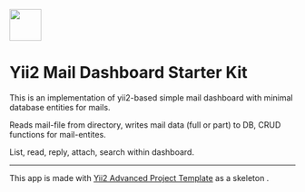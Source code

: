 <p align="left">
    <a href="https://github.com/buzz8year" target="_blank">
        <img src="https://avatars0.githubusercontent.com/u/4325095" height="56px">
    </a>
    <h1 align="left">Yii2 Mail Dashboard Starter Kit</h1>
</p>

This is an implementation of yii2-based simple mail dashboard with minimal database entities for mails.

Reads mail-file from directory, writes mail data (full or part) to DB, CRUD functions for mail-entites. 

List, read, reply, attach, search within dashboard.

<hr>

This app is made with [Yii2 Advanced Project Template](http://www.yiiframework.com/) as a skeleton .
